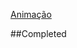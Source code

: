 

[Animação](https://user-images.githubusercontent.com/83568294/134258168-bb872f4d-f45a-4b99-9f4c-ba53633bf60b.gif)

##Completed
